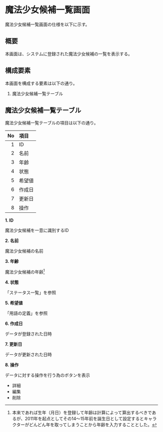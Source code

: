 # 魔法少女候補一覧画面

魔法少女候補一覧画面の仕様を以下に示す。

## 概要

本画面は、システムに登録された魔法少女候補の一覧を表示する。

## 構成要素

本画面を構成する要素は以下の通り。

1. 魔法少女候補一覧テーブル

## 魔法少女候補一覧テーブル

魔法少女候補一覧テーブルの項目は以下の通り。

| No | 項目   |
|---:|:-------|
|  1 | ID     |
|  2 | 名前   |
|  3 | 年齢   |
|  4 | 状態   |
|  5 | 希望値 |
|  6 | 作成日 |
|  7 | 更新日 |
|  8 | 操作   |

**1. ID**

魔法少女候補を一意に識別するID

**2. 名前**

魔法少女候補の名前

**3. 年齢**

魔法少女候補の年齢[^1]

**4. 状態**

「ステータス一覧」を参照

**5. 希望値**

「用語の定義」を参照

**6. 作成日**

データが登録された日時

**7. 更新日**

データが更新された日時

**8. 操作**

データに対する操作を行う為のボタンを表示

- 詳細
- 編集
- 削除

[^1]: 本来であれば生年（月日）を登録して年齢は計算によって算出するべきであるが、2011年を起点としてその14〜15年前を誕生日として設定するとキャラクターがどんどん年を取ってしまうことから年齢を入力することとした。
